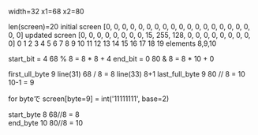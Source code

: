 width=32
x1=68
x2=80

len(screen)=20
initial screen [0, 0, 0, 0, 0, 0, 0, 0, 0, 0, 0, 0, 0, 0, 0, 0, 0, 0, 0, 0]
updated screen [0, 0, 0, 0, 0, 0, 0, 0, 15, 255, 128, 0, 0, 0, 0, 0, 0, 0, 0, 0]
                0  1  2  3  4  5  6  7  8    9    10  11 12 13 14 15 16 17 18 19
                elements 8,9,10

start_bit = 4   68 % 8 = 8 * 8 + 4
end_bit = 0     80 & 8 = 8 * 10 + 0

first_ull_byte  9    line(31) 68 / 8 = 8 line(33) 8+1
last_full_byte  9    80 // 8 = 10  10-1 = 9

for byteで
    screen[byte=9] = int('11111111', base=2)

start_byte  8   68//8 = 8  
end_byte  10    80//8 = 10